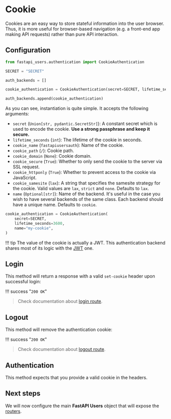 # Cookie

Cookies are an easy way to store stateful information into the user browser. Thus, it is more useful for browser-based navigation (e.g. a front-end app making API requests) rather than pure API interaction.

## Configuration

```py
from fastapi_users.authentication import CookieAuthentication

SECRET = "SECRET"

auth_backends = []

cookie_authentication = CookieAuthentication(secret=SECRET, lifetime_seconds=3600)

auth_backends.append(cookie_authentication)
```

As you can see, instantiation is quite simple. It accepts the following arguments:

* `secret` (`Union[str, pydantic.SecretStr]`): A constant secret which is used to encode the cookie. **Use a strong passphrase and keep it secure.**
* `lifetime_seconds` (`int`): The lifetime of the cookie in seconds.
* `cookie_name` (`fastapiusersauth`): Name of the cookie.
* `cookie_path` (`/`): Cookie path.
* `cookie_domain` (`None`): Cookie domain.
* `cookie_secure` (`True`): Whether to only send the cookie to the server via SSL request.
* `cookie_httponly` (`True`): Whether to prevent access to the cookie via JavaScript.
* `cookie_samesite` (`lax`): A string that specifies the samesite strategy for the cookie. Valid values are `lax`, `strict` and `none`. Defaults to `lax`.
* `name` (`Optional[str]`): Name of the backend. It's useful in the case you wish to have several backends of the same class. Each backend should have a unique name. Defaults to `cookie`.

```py
cookie_authentication = CookieAuthentication(
    secret=SECRET,
    lifetime_seconds=3600,
    name="my-cookie",
)
```

!!! tip
    The value of the cookie is actually a JWT. This authentication backend shares most of its logic with the [JWT](./jwt.md) one.

## Login

This method will return a response with a valid `set-cookie` header upon successful login:

!!! success "`200 OK`"

> Check documentation about [login route](../../usage/routes.md#post-loginname).

## Logout

This method will remove the authentication cookie:

!!! success "`200 OK`"

> Check documentation about [logout route](../../usage/routes.md#post-logoutname).

## Authentication

This method expects that you provide a valid cookie in the headers.

## Next steps

We will now configure the main **FastAPI Users** object that will expose the [routers](../routers/index.md).
